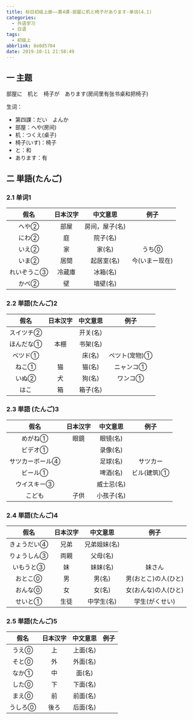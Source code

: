 ```yaml
---
title: 标日初级上册——第4课-部屋に机と椅子があります-单词(4.1)
categories:
  - 外语学习
  - 日语
tags:
  - 初级上
abbrlink: 8e0d5704
date: 2019-10-11 21:58:49
---
```

## 一 主题

部屋に　机と　椅子が　あります(房间里有张书桌和把椅子)

生词：  

* 第四課：だい　よんか
* 部屋：へや(房间)
* 机：つくえ(桌子)
* 椅子(いす)：椅子
* と：和
* あります：有

<!--more-->

##  二 単語(たんご)

### 2.1 单词1

|    假名     | 日本汉字 |    中文意思    |      例子      |
| :---------: | :------: | :------------: | :------------: |
|    へや②    |   部屋   | 房间，屋子(名) |                |
|    にわ②    |    庭    |    院子(名)    |                |
|    いえ②    |    家    |     家(名)     |     うち⓪      |
|    いま②    |   居間   |   起居室(名)   | 今(いまー现在) |
| れいぞうこ③ |  冷蔵庫  |    冰箱(名)    |                |
|    かべ②    |    壁    |    墙壁(名)    |                |

### 2.2 単語(たんご)2

|   假名    | 日本汉字 | 中文意思 |     例子      |
| :-------: | :------: | :------: | :-----------: |
| スイツチ② |          | 开关(名) |               |
| ほんだな① |   本棚   | 书架(名) |               |
|  ベツド①  |          |  床(名)  | ペツト(宠物)① |
|   ねこ①   |    猫    |  猫(名)  |   ニャンコ①   |
|   いぬ②   |    犬    |  狗(名)  |    ワンコ①    |
|   はこ    |    箱    | 箱子(名) |               |

### 2.3 単語 (たんご)3

|      假名       | 日本汉字 |  中文意思  |    例子     |
| :-------------: | :------: | :--------: | :---------: |
|     めがね①     |   眼鏡   |  眼镜(名)  |             |
|     ビデオ①     |          |  录像(名)  |             |
| サツカーボール④ |          |  足球(名)  |  サツカー   |
|     ビール①     |          |  啤酒(名)  | ビル(建筑)① |
|   ウイスキー③   |          | 威士忌(名) |             |
|     こども      |   子供   | 小孩子(名) |             |

### 2.4 単語(たんご)4

|    假名     | 日本汉字 |   中文意思   |         例子         |
| :---------: | :------: | :----------: | :------------------: |
| きょうだい④ |   兄弟   | 兄弟姐妹(名) |                      |
| りょうしん③ |   両親   |   父母(名)   |                      |
|  いもうと③  |    妹    |   妹妹(名)   |        妹さん        |
|   おとこ⓪   |    男    |    男(名)    | 男(おとこ)の人(ひと) |
|   おんな⓪   |    女    |    女(名)    | 女(おんな)の人(ひと) |
|   せいと①   |   生徒   |  中学生(名)  |    学生(がくせい)    |

### 2.5 単語(たんご)5

|  假名   | 日本汉字 | 中文意思 | 例子 |
| :-----: | :------: | :------: | :--: |
|  うえ⓪  |    上    | 上面(名) |      |
|  そと⓪  |    外    | 外面(名) |      |
|  なか①  |    中    |  面(名)  |      |
|  した⓪  |    下    | 下面(名) |      |
|  まえ⓪  |    前    | 前面(名) |      |
| うしろ⓪ |   後ろ   | 后面(名) |      |
